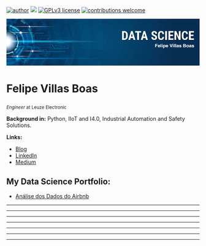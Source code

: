[![author](https://img.shields.io/badge/author-fvillasb-red.svg)](https://www.linkedin.com/in/felipevillasboas) [![](https://img.shields.io/badge/python-3.7+-blue.svg)](https://www.python.org/downloads/release/python-365/) [![GPLv3 license](https://img.shields.io/badge/License-GPLv3-blue.svg)](http://perso.crans.org/besson/LICENSE.html) [![contributions welcome](https://img.shields.io/badge/contributions-welcome-brightgreen.svg?style=flat)](https://github.com/fvillasb/portfolio/issues)

<p align="center">
  <img src="banner.png" >
</p>

# Felipe Villas Boas
<sub>*Engineer* at Leuze Electronic</sub>



**Background in:** Python, IIoT and I4.0, Industrial Automation and Safety Solutions.

**Links:**
* [Blog]()
* [LinkedIn](https://www.linkedin.com/in/felipevillasboas)
* [Medium](https://www.medium.com)


## My Data Science Portfolio:

* [Análise dos Dados do Airbnb](https://github.com/fvillasb/analise-airbnb) 
* **** 
* **** 
* **** 
* **** 
* **** 
* **** 

---




